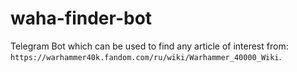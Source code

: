 # waha-finder-bot
Telegram Bot which can be used to find any article of interest from: ```https://warhammer40k.fandom.com/ru/wiki/Warhammer_40000_Wiki```.
